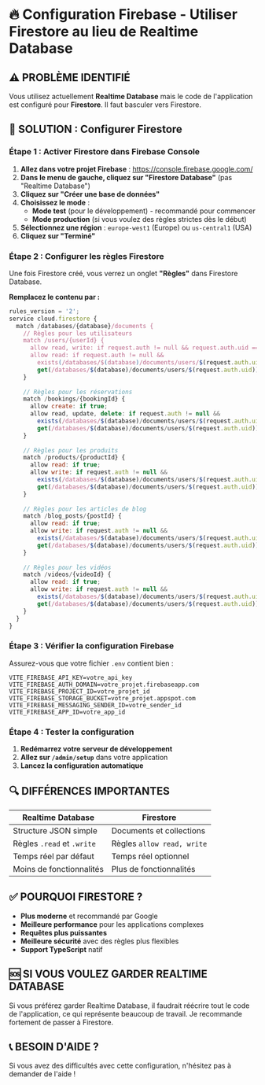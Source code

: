 # 🔥 Configuration Firebase - Utiliser Firestore au lieu de Realtime Database

## ⚠️ PROBLÈME IDENTIFIÉ
Vous utilisez actuellement **Realtime Database** mais le code de l'application est configuré pour **Firestore**. Il faut basculer vers Firestore.

## 🚀 SOLUTION : Configurer Firestore

### Étape 1 : Activer Firestore dans Firebase Console

1. **Allez dans votre projet Firebase** : https://console.firebase.google.com/
2. **Dans le menu de gauche, cliquez sur "Firestore Database"** (pas "Realtime Database")
3. **Cliquez sur "Créer une base de données"**
4. **Choisissez le mode** :
   - **Mode test** (pour le développement) - recommandé pour commencer
   - **Mode production** (si vous voulez des règles strictes dès le début)
5. **Sélectionnez une région** : `europe-west1` (Europe) ou `us-central1` (USA)
6. **Cliquez sur "Terminé"**

### Étape 2 : Configurer les règles Firestore

Une fois Firestore créé, vous verrez un onglet **"Règles"** dans Firestore Database.

**Remplacez le contenu par :**

```javascript
rules_version = '2';
service cloud.firestore {
  match /databases/{database}/documents {
    // Règles pour les utilisateurs
    match /users/{userId} {
      allow read, write: if request.auth != null && request.auth.uid == userId;
      allow read: if request.auth != null && 
        exists(/databases/$(database)/documents/users/$(request.auth.uid)) &&
        get(/databases/$(database)/documents/users/$(request.auth.uid)).data.role == 'admin';
    }
    
    // Règles pour les réservations
    match /bookings/{bookingId} {
      allow create: if true;
      allow read, update, delete: if request.auth != null && 
        exists(/databases/$(database)/documents/users/$(request.auth.uid)) &&
        get(/databases/$(database)/documents/users/$(request.auth.uid)).data.role == 'admin';
    }
    
    // Règles pour les produits
    match /products/{productId} {
      allow read: if true;
      allow write: if request.auth != null && 
        exists(/databases/$(database)/documents/users/$(request.auth.uid)) &&
        get(/databases/$(database)/documents/users/$(request.auth.uid)).data.role == 'admin';
    }
    
    // Règles pour les articles de blog
    match /blog_posts/{postId} {
      allow read: if true;
      allow write: if request.auth != null && 
        exists(/databases/$(database)/documents/users/$(request.auth.uid)) &&
        get(/databases/$(database)/documents/users/$(request.auth.uid)).data.role == 'admin';
    }
    
    // Règles pour les vidéos
    match /videos/{videoId} {
      allow read: if true;
      allow write: if request.auth != null && 
        exists(/databases/$(database)/documents/users/$(request.auth.uid)) &&
        get(/databases/$(database)/documents/users/$(request.auth.uid)).data.role == 'admin';
    }
  }
}
```

### Étape 3 : Vérifier la configuration Firebase

Assurez-vous que votre fichier `.env` contient bien :

```env
VITE_FIREBASE_API_KEY=votre_api_key
VITE_FIREBASE_AUTH_DOMAIN=votre_projet.firebaseapp.com
VITE_FIREBASE_PROJECT_ID=votre_projet_id
VITE_FIREBASE_STORAGE_BUCKET=votre_projet.appspot.com
VITE_FIREBASE_MESSAGING_SENDER_ID=votre_sender_id
VITE_FIREBASE_APP_ID=votre_app_id
```

### Étape 4 : Tester la configuration

1. **Redémarrez votre serveur de développement**
2. **Allez sur `/admin/setup`** dans votre application
3. **Lancez la configuration automatique**

## 🔍 DIFFÉRENCES IMPORTANTES

| Realtime Database | Firestore |
|-------------------|-----------|
| Structure JSON simple | Documents et collections |
| Règles `.read` et `.write` | Règles `allow read, write` |
| Temps réel par défaut | Temps réel optionnel |
| Moins de fonctionnalités | Plus de fonctionnalités |

## ✅ POURQUOI FIRESTORE ?

- **Plus moderne** et recommandé par Google
- **Meilleure performance** pour les applications complexes
- **Requêtes plus puissantes**
- **Meilleure sécurité** avec des règles plus flexibles
- **Support TypeScript** natif

## 🆘 SI VOUS VOULEZ GARDER REALTIME DATABASE

Si vous préférez garder Realtime Database, il faudrait réécrire tout le code de l'application, ce qui représente beaucoup de travail. Je recommande fortement de passer à Firestore.

## 📞 BESOIN D'AIDE ?

Si vous avez des difficultés avec cette configuration, n'hésitez pas à demander de l'aide !